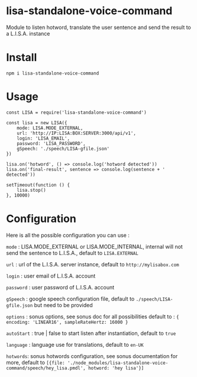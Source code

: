 # lisa-standalone-voice-command
Module to listen hotword, translate the user sentence and send the result to a L.I.S.A. instance

# Install

`npm i lisa-standalone-voice-command` 

# Usage

```
const LISA = require('lisa-standalone-voice-command')

const lisa = new LISA({
    mode: LISA.MODE_EXTERNAL,
    url: 'http://IP:LISA:BOX:SERVER:3000/api/v1',
    login: 'LISA_EMAIL',
    password: 'LISA_PASSWORD',
    gSpeech: './speech/LISA-gfile.json'
})

lisa.on('hotword', () => console.log('hotword detected'))
lisa.on('final-result', sentence => console.log(sentence + ' detected'))

setTimeout(function () {
    lisa.stop()
}, 10000)
```

# Configuration

Here is all the possible configuration you can use :
 
 `mode` : LISA.MODE_EXTERNAL or LISA.MODE_INTERNAL, internal will not send the sentence to L.I.S.A., default to `LISA.EXTERNAL`
 
 `url` : url of the L.I.S.A. server instance, default to `http://mylisabox.com`
 
 `login` : user email of L.I.S.A. account
 
 `password` : user password of L.I.S.A. account
 
 `gSpeech` : google speech configuration file, default to `./speech/LISA-gfile.json` but need to be provided
 
 `options` : sonus options, see sonus doc for all possibilities default to : `{
                 encoding: 'LINEAR16',
                 sampleRateHertz: 16000
             }`
             
 `autoStart` : true | false to start listen after instantiation, default to `true` 
             
 `language` : language use for translations, default to `en-UK`
 
 `hotwords`: sonus hotwords configuration, see sonus documentation for more, default to `[{file: './node_modules/lisa-standalone-voice-command/speech/hey_lisa.pmdl', hotword: 'hey lisa'}]`

